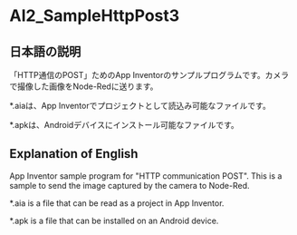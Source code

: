# AI2_SampleHttpPost3

## 日本語の説明

「HTTP通信のPOST」ためのApp Inventorのサンプルプログラムです。カメラで撮像した画像をNode-Redに送ります。

*.aiaは、App Inventorでプロジェクトとして読込み可能なファイルです。

*.apkは、Androidデバイスにインストール可能なファイルです。

## Explanation of English

App Inventor sample program for "HTTP communication POST". This is a sample to send the image captured by the camera to Node-Red.

*.aia is a file that can be read as a project in App Inventor.

*.apk is a file that can be installed on an Android device.
